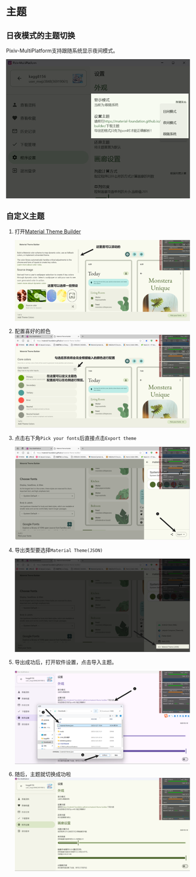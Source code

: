 # 主题

## 日夜模式的主题切换

Pixiv-MultiPlatform支持跟随系统显示夜间模式。

![image-20250127185618969](./theme.assets/image-20250127185618969.png)

## 自定义主题

1. 打开[Material Theme Builder](https://material-foundation.github.io/material-theme-builder/)

   ![image-20250127185957340](./theme.assets/image-20250127185957340.png)

2. 配置喜好的颜色
   ![image-20250127190141529](./theme.assets/image-20250127190141529.png)

3. 点击右下角`Pick your fonts`后直接点击`Export theme`

   ![image-20250127190311349](./theme.assets/image-20250127190311349.png)

4. 导出类型要选择`Material Theme(JSON)`

   ![image-20250127190405154](./theme.assets/image-20250127190405154.png)

5. 导出成功后，打开软件设置，点击导入主题。

   ![image-20250127190521785](./theme.assets/image-20250127190521785.png)

6. 随后，主题就切换成功啦![image-20250127190556868](./theme.assets/image-20250127190556868.png)